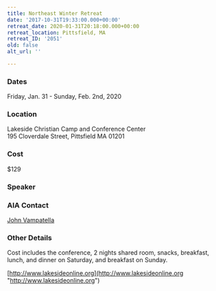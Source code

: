```yaml
---
title: Northeast Winter Retreat
date: '2017-10-31T19:33:00.000+00:00'
retreat_date: 2020-01-31T20:18:00.000+00:00
retreat_location: Pittsfield, MA
retreat_ID: '2051'
old: false
alt_url: ''

---
```

### Dates

Friday, Jan. 31 -  Sunday, Feb. 2nd, 2020

### Location

Lakeside Christian Camp and Conference Center  
195 Cloverdale Street, Pittsfield MA 01201

### Cost

$129

### Speaker

### AIA Contact

[John Vampatella](mailto:john.vampatella@athletesinaction.org)

### Other Details

Cost includes the conference, 2 nights shared room, snacks, breakfast, lunch, and dinner on Saturday, and breakfast on Sunday.

[http://www.lakesideonline.org](http://www.lakesideonline.org "http://www.lakesideonline.org")